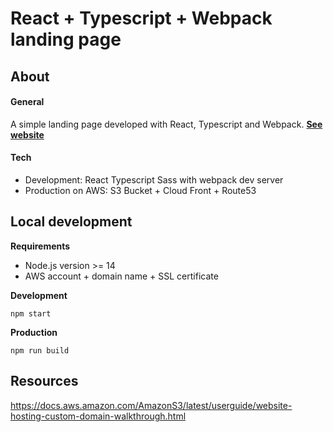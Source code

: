 # React + Typescript + Webpack landing page

## About

#### General
A simple landing page developed with React, Typescript and Webpack. **[See website](https://florentcadot.com/)**

#### Tech
- Development: React Typescript Sass with webpack dev server
- Production on AWS: S3 Bucket + Cloud Front + Route53

## Local development

**Requirements**

- Node.js version >= 14
- AWS account + domain name + SSL certificate

**Development**

````
npm start
````

**Production**

````
npm run build
````

## Resources

https://docs.aws.amazon.com/AmazonS3/latest/userguide/website-hosting-custom-domain-walkthrough.html
